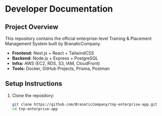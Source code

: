 # Developer Documentation

## Project Overview
This repository contains the official enterprise-level Training & Placement Management System built by BranaticCompany.

- **Frontend:** Next.js + React + TailwindCSS
- **Backend:** Node.js + Express + PostgreSQL
- **Infra:** AWS (EC2, RDS, S3, IAM, CloudFront)
- **Tools:** Docker, GitHub Projects, Prisma, Postman

## Setup Instructions
1. Clone the repository:
   ```bash
   git clone https://github.com/BranaticCompany/tnp-enterprise-app.git
   cd tnp-enterprise-app
